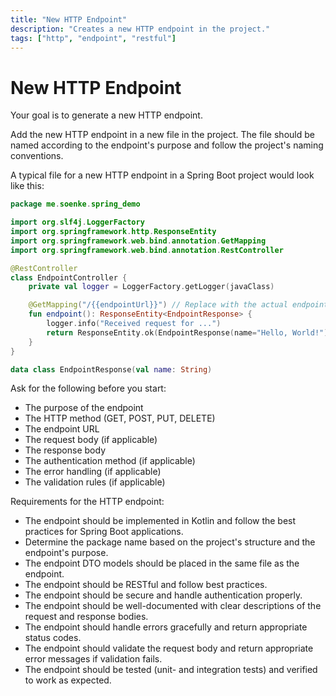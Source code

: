 ```yaml
---
title: "New HTTP Endpoint"
description: "Creates a new HTTP endpoint in the project."
tags: ["http", "endpoint", "restful"]
---
```

# New HTTP Endpoint

Your goal is to generate a new HTTP endpoint.

Add the new HTTP endpoint in a new file in the project. The file should be named according to the endpoint's purpose and follow the project's naming conventions.

A typical file for a new HTTP endpoint in a Spring Boot project would look like this:

```kotlin
package me.soenke.spring_demo

import org.slf4j.LoggerFactory
import org.springframework.http.ResponseEntity
import org.springframework.web.bind.annotation.GetMapping
import org.springframework.web.bind.annotation.RestController

@RestController
class EndpointController {
    private val logger = LoggerFactory.getLogger(javaClass)

    @GetMapping("/{{endpointUrl}}") // Replace with the actual endpoint URL
    fun endpoint(): ResponseEntity<EndpointResponse> {
        logger.info("Received request for ...")
        return ResponseEntity.ok(EndpointResponse(name="Hello, World!"))
    }
}

data class EndpointResponse(val name: String)
```

Ask for the following before you start:
- The purpose of the endpoint
- The HTTP method (GET, POST, PUT, DELETE)  
- The endpoint URL
- The request body (if applicable) 
- The response body
- The authentication method (if applicable)
- The error handling (if applicable)
- The validation rules (if applicable)

Requirements for the HTTP endpoint:
- The endpoint should be implemented in Kotlin and follow the best practices for Spring Boot applications.
- Determine the package name based on the project's structure and the endpoint's purpose.
- The endpoint DTO models should be placed in the same file as the endpoint.
- The endpoint should be RESTful and follow best practices.
- The endpoint should be secure and handle authentication properly.
- The endpoint should be well-documented with clear descriptions of the request and response bodies.
- The endpoint should handle errors gracefully and return appropriate status codes.
- The endpoint should validate the request body and return appropriate error messages if validation fails.
- The endpoint should be tested (unit- and integration tests) and verified to work as expected.
